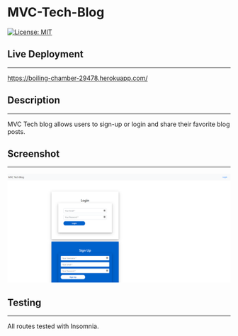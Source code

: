 # MVC-Tech-Blog
[![License: MIT](https://img.shields.io/badge/License-MIT-yellow.svg)](https://opensource.org/licenses/MIT)


## Live Deployment
---
https://boiling-chamber-29478.herokuapp.com/


## Description
---
MVC Tech blog allows users to sign-up or login and share their favorite blog posts.

## Screenshot
--- 
![Screenshot](public/images/screenshot.png)


## Testing
---
All routes tested with Insomnia.